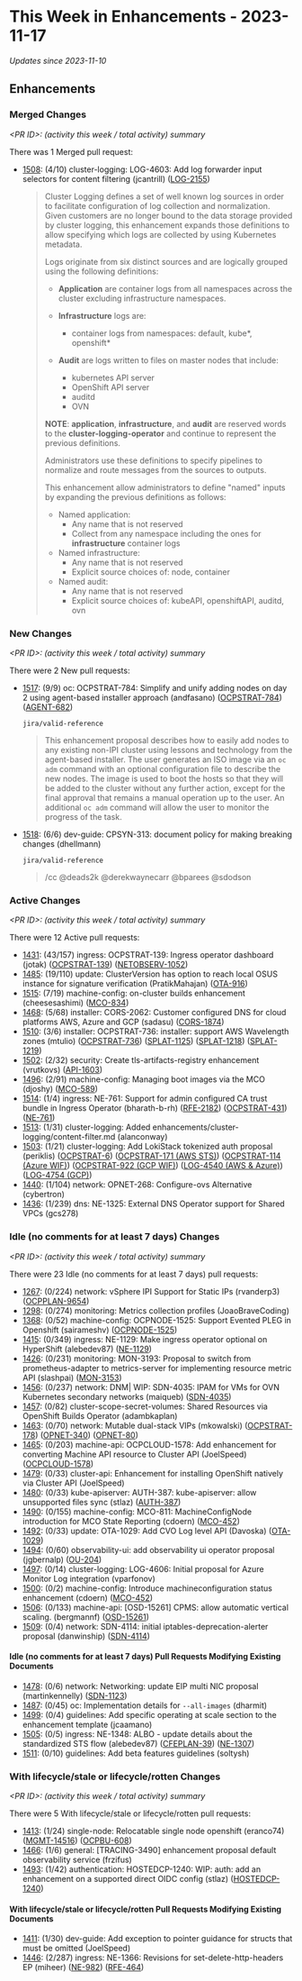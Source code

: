 # This Week in Enhancements - 2023-11-17

*Updates since 2023-11-10*


## Enhancements

### Merged Changes

*&lt;PR ID&gt;: (activity this week / total activity) summary*

There was 1 Merged pull request:

- [1508](https://github.com/openshift/enhancements/pull/1508): (4/10) cluster-logging: LOG-4603: Add log forwarder input selectors for content filtering (jcantrill) ([LOG-2155](https://issues.redhat.com/browse/LOG-2155))

  > Cluster Logging defines a set of well known log sources in order to facilitate configuration of log collection and normalization.  Given customers are no longer bound to the data storage provided by cluster logging, this enhancement expands those definitions to allow specifying which logs are collected by using Kubernetes metadata.
  >
  >
  > Logs originate from six distinct sources and are logically grouped using the following definitions:
  >
  >
  > * **Application** are container logs from all namespaces across the cluster excluding infrastructure namespaces.
  >
  >
  > * **Infrastructure** logs are:
  >   * container logs from namespaces: default, kube*, openshift*
  >
  >
  > * **Audit** are logs written to files on master nodes that include:
  >   * kubernetes API server
  >   * OpenShift API server
  >   * auditd
  >   * OVN
  >
  >
  > **NOTE**: **application**, **infrastructure**, and **audit** are reserved words to the **cluster-logging-operator** and continue to represent the previous definitions.
  >
  >
  > Administrators use these definitions to specify pipelines to normalize and route messages from the sources to outputs.
  >
  >
  > This enhancement allow administrators to define "named" inputs by expanding the previous definitions as follows:
  >
  >
  > * Named application:
  >   * Any name that is not reserved
  >   * Collect from any namespace including the ones for **infrastructure** container logs
  > * Named infrastructure:
  >   * Any name that is not reserved
  >   * Explicit source choices of: node, container
  > * Named audit:
  >   * Any name that is not reserved
  >   * Explicit source choices of: kubeAPI, openshiftAPI, auditd, ovn


### New Changes

*&lt;PR ID&gt;: (activity this week / total activity) summary*

There were 2 New pull requests:

- [1517](https://github.com/openshift/enhancements/pull/1517): (9/9) oc: OCPSTRAT-784: Simplify and unify adding nodes on day 2 using agent-based installer approach (andfasano) ([OCPSTRAT-784](https://issues.redhat.com/browse/OCPSTRAT-784)) ([AGENT-682](https://issues.redhat.com/browse/AGENT-682))

  `jira/valid-reference`

  > This enhancement proposal describes how to easily add nodes to any existing non-IPI cluster using lessons and technology from the agent-based
  > installer. The user generates an ISO image via an `oc adm` command with an optional configuration file to describe the new nodes. The image
  > is used to boot the hosts so that they will be added to the cluster without any further action, except for the final approval that remains a
  > manual operation up to the user. An additional `oc adm` command will allow the user to monitor the progress of the task.

- [1518](https://github.com/openshift/enhancements/pull/1518): (6/6) dev-guide: CPSYN-313: document policy for making breaking changes (dhellmann)

  `jira/valid-reference`

  > /cc @deads2k @derekwaynecarr @bparees @sdodson


### Active Changes

*&lt;PR ID&gt;: (activity this week / total activity) summary*

There were 12 Active pull requests:

- [1431](https://github.com/openshift/enhancements/pull/1431): (43/157) ingress: OCPSTRAT-139: Ingress operator dashboard (jotak) ([OCPSTRAT-139](https://issues.redhat.com/browse/OCPSTRAT-139)) ([NETOBSERV-1052](https://issues.redhat.com/browse/NETOBSERV-1052))
- [1485](https://github.com/openshift/enhancements/pull/1485): (19/110) update: ClusterVersion has option to reach local OSUS instance for signature verification (PratikMahajan) ([OTA-916](https://issues.redhat.com/browse/OTA-916))
- [1515](https://github.com/openshift/enhancements/pull/1515): (7/19) machine-config: on-cluster builds enhancement (cheesesashimi) ([MCO-834](https://issues.redhat.com/browse/MCO-834))
- [1468](https://github.com/openshift/enhancements/pull/1468): (5/68) installer: CORS-2062: Customer configured DNS for cloud platforms AWS, Azure and GCP (sadasu) ([CORS-1874](https://issues.redhat.com/browse/CORS-1874))
- [1510](https://github.com/openshift/enhancements/pull/1510): (3/6) installer: OCPSTRAT-736: installer: support AWS Wavelength zones (mtulio) ([OCPSTRAT-736](https://issues.redhat.com/browse/OCPSTRAT-736)) ([SPLAT-1125](https://issues.redhat.com/browse/SPLAT-1125)) ([SPLAT-1218](https://issues.redhat.com/browse/SPLAT-1218)) ([SPLAT-1219](https://issues.redhat.com/browse/SPLAT-1219))
- [1502](https://github.com/openshift/enhancements/pull/1502): (2/32) security: Create tls-artifacts-registry enhancement (vrutkovs) ([API-1603](https://issues.redhat.com/browse/API-1603))
- [1496](https://github.com/openshift/enhancements/pull/1496): (2/91) machine-config: Managing boot images via the MCO (djoshy) ([MCO-589](https://issues.redhat.com/browse/MCO-589))
- [1514](https://github.com/openshift/enhancements/pull/1514): (1/4) ingress: NE-761: Support for admin configured CA trust bundle in Ingress Operator (bharath-b-rh) ([RFE-2182](https://issues.redhat.com/browse/RFE-2182)) ([OCPSTRAT-431](https://issues.redhat.com/browse/OCPSTRAT-431)) ([NE-761](https://issues.redhat.com/browse/NE-761))
- [1513](https://github.com/openshift/enhancements/pull/1513): (1/31) cluster-logging: Added enhancements/cluster-logging/content-filter.md (alanconway)
- [1503](https://github.com/openshift/enhancements/pull/1503): (1/21) cluster-logging: Add LokiStack tokenized auth proposal (periklis) ([OCPSTRAT-6](https://issues.redhat.com/browse/OCPSTRAT-6)) ([OCPSTRAT-171 (AWS STS)](https://issues.redhat.com/browse/OCPSTRAT-171 (AWS STS))) ([OCPSTRAT-114 (Azure WIF)](https://issues.redhat.com/browse/OCPSTRAT-114 (Azure WIF))) ([OCPSTRAT-922 (GCP WIF)](https://issues.redhat.com/browse/OCPSTRAT-922 (GCP WIF))) ([LOG-4540 (AWS & Azure)](https://issues.redhat.com/browse/LOG-4540 (AWS & Azure))) ([LOG-4754 (GCP)](https://issues.redhat.com/browse/LOG-4754 (GCP)))
- [1440](https://github.com/openshift/enhancements/pull/1440): (1/104) network: OPNET-268: Configure-ovs Alternative (cybertron)
- [1436](https://github.com/openshift/enhancements/pull/1436): (1/239) dns: NE-1325: External DNS Operator support for Shared VPCs (gcs278)

### Idle (no comments for at least 7 days) Changes

*&lt;PR ID&gt;: (activity this week / total activity) summary*

There were 23 Idle (no comments for at least 7 days) pull requests:

- [1267](https://github.com/openshift/enhancements/pull/1267): (0/224) network: vSphere IPI Support for Static IPs (rvanderp3) ([OCPPLAN-9654](https://issues.redhat.com/browse/OCPPLAN-9654))
- [1298](https://github.com/openshift/enhancements/pull/1298): (0/274) monitoring: Metrics collection profiles (JoaoBraveCoding)
- [1368](https://github.com/openshift/enhancements/pull/1368): (0/52) machine-config: OCPNODE-1525: Support Evented PLEG in Openshift (sairameshv) ([OCPNODE-1525](https://issues.redhat.com/browse/OCPNODE-1525))
- [1415](https://github.com/openshift/enhancements/pull/1415): (0/349) ingress: NE-1129: Make ingress operator optional on HyperShift (alebedev87) ([NE-1129](https://issues.redhat.com/browse/NE-1129))
- [1426](https://github.com/openshift/enhancements/pull/1426): (0/231) monitoring: MON-3193: Proposal to switch from prometheus-adapter to metrics-server for implementing resource metric API (slashpai) ([MON-3153](https://issues.redhat.com/browse/MON-3153))
- [1456](https://github.com/openshift/enhancements/pull/1456): (0/237) network: DNM| WIP: SDN-4035: IPAM for VMs for OVN Kubernetes secondary networks (maiqueb) ([SDN-4035](https://issues.redhat.com/browse/SDN-4035))
- [1457](https://github.com/openshift/enhancements/pull/1457): (0/82) cluster-scope-secret-volumes: Shared Resources via OpenShift Builds Operator (adambkaplan)
- [1463](https://github.com/openshift/enhancements/pull/1463): (0/70) network: Mutable dual-stack VIPs (mkowalski) ([OCPSTRAT-178](https://issues.redhat.com/browse/OCPSTRAT-178)) ([OPNET-340](https://issues.redhat.com/browse/OPNET-340)) ([OPNET-80](https://issues.redhat.com/browse/OPNET-80))
- [1465](https://github.com/openshift/enhancements/pull/1465): (0/203) machine-api: OCPCLOUD-1578: Add enhancement for converting Machine API resource to Cluster API (JoelSpeed) ([OCPCLOUD-1578](https://issues.redhat.com/browse/OCPCLOUD-1578))
- [1479](https://github.com/openshift/enhancements/pull/1479): (0/33) cluster-api: Enhancement for installing OpenShift natively via Cluster API (JoelSpeed)
- [1480](https://github.com/openshift/enhancements/pull/1480): (0/33) kube-apiserver: AUTH-387: kube-apiserver: allow unsupported files sync (stlaz) ([AUTH-387](https://issues.redhat.com/browse/AUTH-387))
- [1490](https://github.com/openshift/enhancements/pull/1490): (0/155) machine-config: MCO-811: MachineConfigNode introduction for MCO State Reporting (cdoern) ([MCO-452](https://issues.redhat.com/browse/MCO-452))
- [1492](https://github.com/openshift/enhancements/pull/1492): (0/33) update: OTA-1029: Add CVO Log level API (Davoska) ([OTA-1029](https://issues.redhat.com/browse/OTA-1029))
- [1494](https://github.com/openshift/enhancements/pull/1494): (0/60) observability-ui: add observability ui operator proposal (jgbernalp) ([OU-204](https://issues.redhat.com/browse/OU-204))
- [1497](https://github.com/openshift/enhancements/pull/1497): (0/14) cluster-logging: LOG-4606: Initial proposal for Azure Monitor Log integration (vparfonov)
- [1500](https://github.com/openshift/enhancements/pull/1500): (0/2) machine-config: Introduce machineconfiguration status enhancement (cdoern) ([MCO-452](https://issues.redhat.com/browse/MCO-452))
- [1506](https://github.com/openshift/enhancements/pull/1506): (0/133) machine-api: [OSD-15261] CPMS: allow automatic vertical scaling. (bergmannf) ([OSD-15261](https://issues.redhat.com/browse/OSD-15261))
- [1509](https://github.com/openshift/enhancements/pull/1509): (0/4) network: SDN-4114: initial iptables-deprecation-alerter proposal (danwinship) ([SDN-4114](https://issues.redhat.com/browse/SDN-4114))

#### Idle (no comments for at least 7 days) Pull Requests Modifying Existing Documents

- [1478](https://github.com/openshift/enhancements/pull/1478): (0/6) network: Networking: update EIP multi NIC proposal (martinkennelly) ([SDN-1123](https://issues.redhat.com/browse/SDN-1123))
- [1487](https://github.com/openshift/enhancements/pull/1487): (0/45) oc: Implementation details for `--all-images` (dharmit)
- [1499](https://github.com/openshift/enhancements/pull/1499): (0/4) guidelines: Add specific operating at scale section to the enhancement template (jcaamano)
- [1505](https://github.com/openshift/enhancements/pull/1505): (0/5) ingress: NE-1348: ALBO - update details about the standardized STS flow (alebedev87) ([CFEPLAN-39](https://issues.redhat.com/browse/CFEPLAN-39)) ([NE-1307](https://issues.redhat.com/browse/NE-1307))
- [1511](https://github.com/openshift/enhancements/pull/1511): (0/10) guidelines: Add beta features guidelines (soltysh)

### With lifecycle/stale or lifecycle/rotten Changes

*&lt;PR ID&gt;: (activity this week / total activity) summary*

There were 5 With lifecycle/stale or lifecycle/rotten pull requests:

- [1413](https://github.com/openshift/enhancements/pull/1413): (1/24) single-node: Relocatable single node openshift (eranco74) ([MGMT-14516](https://issues.redhat.com/browse/MGMT-14516)) ([OCPBU-608](https://issues.redhat.com/browse/OCPBU-608))
- [1466](https://github.com/openshift/enhancements/pull/1466): (1/6) general: [TRACING-3490] enhancement proposal default observability service (frzifus)
- [1493](https://github.com/openshift/enhancements/pull/1493): (1/42) authentication: HOSTEDCP-1240: WIP: auth: add an enhancement on a supported direct OIDC config (stlaz) ([HOSTEDCP-1240](https://issues.redhat.com/browse/HOSTEDCP-1240))

#### With lifecycle/stale or lifecycle/rotten Pull Requests Modifying Existing Documents

- [1411](https://github.com/openshift/enhancements/pull/1411): (1/30) dev-guide: Add exception to pointer guidance for structs that must be omitted (JoelSpeed)
- [1446](https://github.com/openshift/enhancements/pull/1446): (2/287) ingress: NE-1366: Revisions for set-delete-http-headers EP (miheer) ([NE-982](https://issues.redhat.com/browse/NE-982)) ([RFE-464](https://issues.redhat.com/browse/RFE-464))
